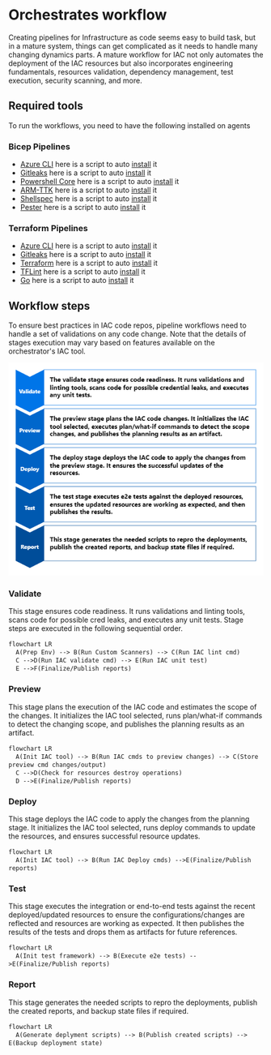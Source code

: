 # Orchestrates workflow

Creating pipelines for Infrastructure as code seems easy to build task, but in a mature system, things can get complicated as it needs to handle many changing dynamics parts. A mature workflow for IAC not only automates the deployment of the IAC resources but also incorporates engineering fundamentals, resources validation, dependency management, test execution, security scanning, and more.

## Required tools

To run the workflows, you need to have the following installed on agents

### Bicep Pipelines

- [Azure CLI](https://learn.microsoft.com/en-us/cli/azure/install-azure-cli) here is a script to auto [install](../scripts/orchestrators/setup-azcli.sh) it
- [Gitleaks](https://github.com/zricethezav/gitleaks) here is a script to auto [install](../scripts/orchestrators/setup-gitleaks.sh) it
- [Powershell Core](https://learn.microsoft.com/en-us/powershell/scripting/install/installing-powershell?view=powershell-7.2) here is a script to auto [install](../scripts/orchestrators/setup-powershell.sh) it
- [ARM-TTK](https://github.com/Azure/arm-ttk) here is a script to auto [install](../scripts/orchestrators/setup-armttk.sh) it
- [Shellspec](https://shellspec.info/) here is a script to auto [install](../scripts/orchestrators/setup-shellspec.sh) it
- [Pester](https://pester.dev/) here is a script to auto [install](../scripts/orchestrators/setup-pester.sh) it

### Terraform Pipelines

- [Azure CLI](https://learn.microsoft.com/en-us/cli/azure/install-azure-cli) here is a script to auto [install](../scripts/orchestrators/setup-azcli.sh) it
- [Gitleaks](https://github.com/zricethezav/gitleaks) here is a script to auto [install](../scripts/orchestrators/setup-gitleaks.sh) it
- [Terraform](https://www.terraform.io/downloads) here is a script to auto [install](../scripts/orchestrators/setup-terraform.sh) it
- [TFLint](https://github.com/terraform-linters/tflint) here is a script to auto [install](../scripts/orchestrators/setup-tflint.sh) it
- [Go](https://go.dev/learn/) here is a script to auto [install](../scripts/orchestrators/setup-go.sh) it

## Workflow steps

To ensure best practices in IAC code repos, pipeline workflows need to handle a set of validations on any code change. Note that the details of stages execution may vary based on features available on the orchestrator's IAC tool.

![Workflow steps](images/workflow.png)

### Validate

This stage ensures code readiness. It runs validations and linting tools, scans code for possible cred leaks, and executes any unit tests. Stage steps are executed in the following sequential order.

```mermaid
flowchart LR
  A(Prep Env) --> B(Run Custom Scanners) --> C(Run IAC lint cmd)
  C -->D(Run IAC validate cmd) --> E(Run IAC unit test)
  E -->F(Finalize/Publish reports)
```

### Preview

This stage plans the execution of the IAC code and estimates the scope of the changes. It initializes the IAC tool selected, runs plan/what-if commands to detect the changing scope, and publishes the planning results as an artifact.

```mermaid
flowchart LR
  A(Init IAC tool) --> B(Run IAC cmds to preview changes) --> C(Store preview cmd changes/output)
  C -->D(Check for resources destroy operations)
  D -->E(Finalize/Publish reports)
```

### Deploy

This stage deploys the IAC code to apply the changes from the planning stage. It initializes the IAC tool selected, runs deploy commands to update the resources, and ensures successful resource updates.

```mermaid
flowchart LR
  A(Init IAC tool) --> B(Run IAC Deploy cmds) -->E(Finalize/Publish reports)
```

### Test

This stage executes the integration or end-to-end tests against the recent deployed/updated resources to ensure the configurations/changes are reflected and resources are working as expected. It then publishes the results of the tests and drops them as artifacts for future references.

```mermaid
flowchart LR
  A(Init test framework) --> B(Execute e2e tests) -->E(Finalize/Publish reports)
```

### Report

This stage generates the needed scripts to repro the deployments, publish the created reports, and backup state files if required.

```mermaid
flowchart LR
  A(Generate deplyment scripts) --> B(Publish created scripts) --> E(Backup deployment state)
```
